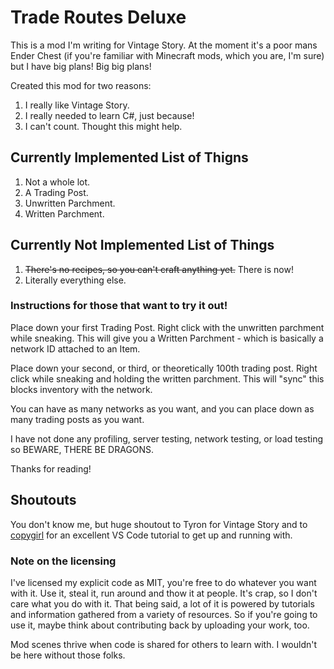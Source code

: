 # Trade Routes Deluxe

This is a mod I'm writing for Vintage Story. At the moment it's a poor mans Ender Chest (if you're familiar with Minecraft mods, which you are, I'm sure) but I have big plans! Big big plans!

Created this mod for two reasons:

1. I really like Vintage Story.
2. I really needed to learn C#, just because!
3. I can't count. Thought this might help.

## Currently Implemented List of Thigns

1. Not a whole lot.
2. A Trading Post.
3. Unwritten Parchment.
4. Written Parchment.

## Currently Not Implemented List of Things

1. ~~There's no recipes, so you can't craft anything yet.~~ There is now!
2. Literally everything else.

### Instructions for those that want to try it out!

Place down your first Trading Post. Right click with the unwritten parchment while sneaking. This will give you a Written Parchment - which is basically a network ID attached to an Item.

Place down your second, or third, or theoretically 100th trading post. Right click while sneaking and holding the written parchment. This will "sync" this blocks inventory with the network.

You can have as many networks as you want, and you can place down as many trading posts as you want.

I have not done any profiling, server testing, network testing, or load testing so BEWARE, THERE BE DRAGONS.

Thanks for reading!

## Shoutouts

You don't know me, but huge shoutout to Tyron for Vintage Story and to [copygirl](https://github.com/copygirl) for an excellent VS Code tutorial to get up and running with.

### Note on the licensing

I've licensed my explicit code as MIT, you're free to do whatever you want with it. Use it, steal it, run around and thow it at people. It's crap, so I don't care what you do with it. That being said, a lot of it is powered by tutorials and information gathered from a variety of resources. So if you're going to use it, maybe think about contributing back by uploading your work, too.

Mod scenes thrive when code is shared for others to learn with. I wouldn't be here without those folks.